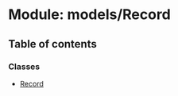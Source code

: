 # Module: models/Record

## Table of contents

### Classes

- [Record](../wiki/models.Record.Record)
